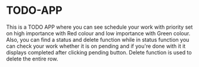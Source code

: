 # TODO-APP
This is a TODO APP where you can see schedule your work with priority set on high importance with Red colour and low importance with Green colour.
Also, you can find a status and delete function while in status function you can check your work whether it is on pending and if you're done with it it displays completed after clicking pending button.
Delete function is used to delete the entire row.
